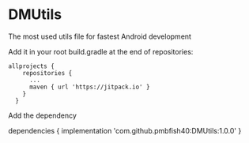 # DMUtils
The most used utils file for fastest Android development

Add it in your root build.gradle at the end of repositories:

    allprojects {
        repositories {
          ...
          maven { url 'https://jitpack.io' }
        }
      }
      
Add the dependency

dependencies {
	        implementation 'com.github.pmbfish40:DMUtils:1.0.0'
	}
